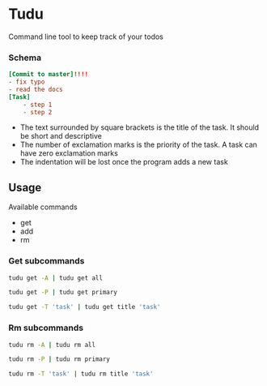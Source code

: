 # Tudu

Command line tool to keep track of your todos

### Schema

```toml
[Commit to master]!!!!
- fix typo
- read the docs
[Task]
    - step 1
    - step 2
```
- The text surrounded by square brackets is the title of the task. It should be short and descriptive
- The number of exclamation marks is the priority of the task. A task can have zero exclamation marks
- The indentation will be lost once the program adds a new task

## Usage

Available commands
- get
- add
- rm

### Get subcommands

```bash
tudu get -A | tudu get all
```
```bash
tudu get -P | tudu get primary
```
```bash
tudu get -T 'task' | tudu get title 'task'
```

### Rm subcommands

```bash
tudu rm -A | tudu rm all
```
```bash
tudu rm -P | tudu rm primary
```
```bash
tudu rm -T 'task' | tudu rm title 'task'
```

